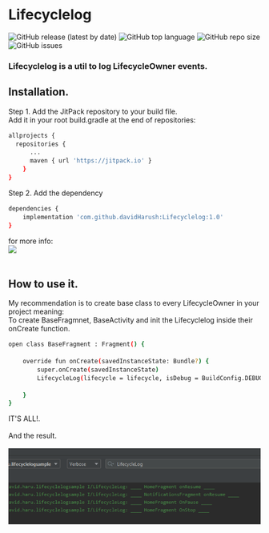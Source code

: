 

# Lifecyclelog
![GitHub release (latest by date)](https://img.shields.io/github/v/release/davidHarush/Lifecyclelog)
![GitHub top language](https://img.shields.io/github/languages/top/davidHarush/Lifecyclelog)
![GitHub repo size](https://img.shields.io/github/repo-size/davidHarush/Lifecyclelog)
![GitHub issues](https://img.shields.io/github/issues/davidHarush/Lifecyclelog)

### Lifecyclelog is a util to log LifecycleOwner events.<br>

## Installation.
Step 1. Add the JitPack repository to your build file. <br>
Add it in your root build.gradle at the end of repositories:
```sh
allprojects {
  repositories {
	  ...
	  maven { url 'https://jitpack.io' }
	}
}
```
Step 2. Add the dependency<br>
```sh
dependencies {
    implementation 'com.github.davidHarush:Lifecyclelog:1.0'
}
```

for more info:
<br/>
[![](https://jitpack.io/v/davidHarush/Lifecyclelog.svg)](https://jitpack.io/#davidHarush/Lifecyclelog)
<br/>
<br/>


## How to use it.

My recommendation is to create base class to every LifecycleOwner in your project meaning: <br/>
To create BaseFragmnet, BaseActivity and init the Lifecyclelog inside their onCreate function.

```sh
open class BaseFragment : Fragment() {

    override fun onCreate(savedInstanceState: Bundle?) {
        super.onCreate(savedInstanceState)
        LifecycleLog(lifecycle = lifecycle, isDebug = BuildConfig.DEBUG, level = LifecycleLog.LEVEL_INFO)

    }
}
```
IT'S ALL!.<br/><br/>
And the result.<br/><br/>
<img src="https://github.com/davidHarush/Lifecyclelog/blob/master/images/img1.PNG">
<br/>


